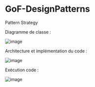 # GoF-DesignPatterns
Pattern Strategy

Diagramme de classe : 

![image](https://github.com/Elammourikaoutar/GoF-DesignPatterns/assets/106027819/7a17f063-b58c-4311-a367-4910d0da49eb)

Architecture et implémentation du code :

![image](https://github.com/Elammourikaoutar/GoF-DesignPatterns/assets/106027819/3ca1244e-1cfd-423e-9d2d-f91a22e9b734)

Exécution code :

![image](https://github.com/Elammourikaoutar/GoF-DesignPatterns/assets/106027819/3988b051-2c7f-4954-adc7-e955ef7ac819)



